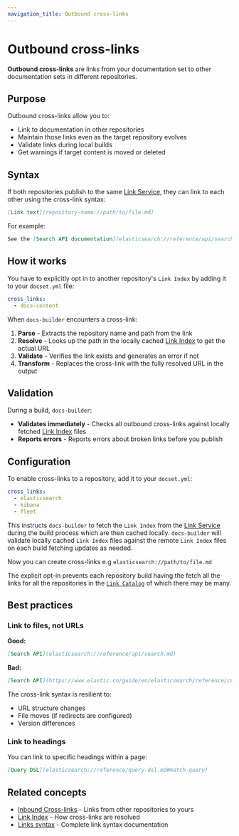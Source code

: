 ```yaml
---
navigation_title: Outbound cross-links
---
```


# Outbound cross-links

**Outbound cross-links** are links from your documentation set to other documentation sets in different repositories.

## Purpose

Outbound cross-links allow you to:

* Link to documentation in other repositories
* Maintain those links even as the target repository evolves
* Validate links during local builds
* Get warnings if target content is moved or deleted

## Syntax

If both repositories publish to the same [Link Service](link-service.md), they can link to each other using the cross-link syntax:

```markdown
[Link text](repository-name://path/to/file.md)
```

For example:

```markdown
See the [Search API documentation](elasticsearch://reference/api/search.md)
```

## How it works

You have to explicitly opt in to another repository's `Link Index` by adding it to your `docset.yml` file:

```yaml
cross_links:
  - docs-content
```


When `docs-builder` encounters a cross-link:

1. **Parse** - Extracts the repository name and path from the link
3. **Resolve** - Looks up the path in the locally cached [Link Index](link-index.md) to get the actual URL
4. **Validate** - Verifies the link exists and generates an error if not
5. **Transform** - Replaces the cross-link with the fully resolved URL in the output

## Validation

During a build, `docs-builder`:

* **Validates immediately** - Checks all outbound cross-links against locally fetched [Link Index](link-index.md) files
* **Reports errors** - Reports errors about broken links before you publish

## Configuration

To enable cross-links to a repository, add it to your `docset.yml`:

```yaml
cross_links:
  - elasticsearch
  - kibana
  - fleet
```

This instructs `docs-builder` to fetch the `Link Index` from the [Link Service](link-service.md) during the build process which are then cached locally.
`docs-builder` will validate locally cached `Link Index` files against the remote `Link Index` files on each build fetching updates as needed.

Now you can create cross-links e.g `elasticsearch://path/to/file.md`

The explicit opt-in prevents each repository build having the fetch all the links for all the repositories in the [`Link Catalog`](link-catalog.md) of which there may be many.

## Best practices

### Link to files, not URLs

**Good:**
```markdown
[Search API](elasticsearch://reference/api/search.md)
```

**Bad:**
```markdown
[Search API](https://www.elastic.co/guide/en/elasticsearch/reference/current/search.html)
```

The cross-link syntax is resilient to:
* URL structure changes
* File moves (if redirects are configured)
* Version differences

### Link to headings

You can link to specific headings within a page:

```markdown
[Query DSL](elasticsearch://reference/query-dsl.md#match-query)
```

## Related concepts

* [Inbound Cross-links](inbound-cross-links.md) - Links from other repositories to yours
* [Link Index](link-index.md) - How cross-links are resolved
* [Links syntax](../syntax/links.md) - Complete link syntax documentation
